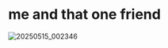 # me and that one friend 
![20250515_002346](https://github.com/user-attachments/assets/77533cfc-9a3a-4648-88e6-b856007c7f6c)

